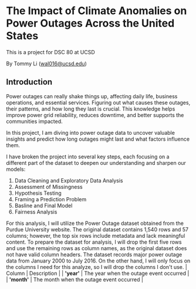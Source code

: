 # The Impact of Climate Anomalies on Power Outages Across the United States

This is a project for DSC 80 at UCSD

By Tommy Li (wal016@ucsd.edu)

## Introduction

Power outages can really shake things up, affecting daily life, business operations, and essential services. Figuring out what causes these outages, their patterns, and how long they last is crucial. This knowledge helps improve power grid reliability, reduces downtime, and better supports the communities impacted.

In this project, I am diving into power outage data to uncover valuable insights and predict how long outages might last and what factors influence them.

I have broken the project into several key steps, each focusing on a different part of the dataset to deepen our understanding and sharpen our models:
1. Data Cleaning and Exploratory Data Analysis
2. Assessment of Missingness
3. Hypothesis Testing
4. Framing a Prediction Problem
5. Basline and Final Model
6. Fairness Analysis

For this analysis, I will utilize the Power Outage dataset obtained from the Purdue University website. The original dataset contains 1,540 rows and 57 columns; however, the top six rows include metadata and lack meaningful content. To prepare the dataset for analysis, I will drop the first five rows and use the remaining rows as column names, as the original dataset does not have valid column headers. The dataset records major power outage data from January 2000 to July 2016.
On the other hand, I will only focus on the columns I need for this analyze, so I will drop the columns I don't use.
| Column | Description |
| **'year'** | The year when the outage event occurred |
| **'month'** | The month when the outage event occurred |

